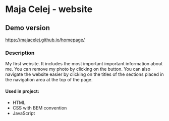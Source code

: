 # Maja Celej - website
## Demo version
https://majacelej.github.io/homepage/
### Description
My first website. It includes the most important important information about me. You can remove my photo by clicking on the button. You can also navigate the website easier by clicking on the titles of the sections placed in the navigation area at the top of the page.

#### Used in project:
- HTML
- CSS with BEM convention
- JavaScript
